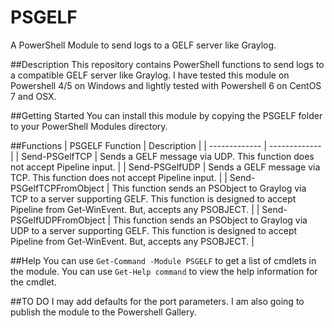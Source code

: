# PSGELF
A PowerShell Module to send logs to a GELF server like Graylog.

##Description
This repository contains PowerShell functions to send logs to a compatible GELF server like Graylog. I have tested this module on Powershell 4/5 on Windows and lightly tested with Powershell 6 on CentOS 7 and OSX.

##Getting Started
You can install this module by copying the PSGELF folder to your PowerShell Modules directory.

##Functions
|  PSGELF Function  |  Description  |
| ------------- | ------------- |
| Send-PSGelfTCP | Sends a GELF message via UDP. This function does not accept Pipeline input. |
| Send-PSGelfUDP | Sends a GELF message via TCP. This function does not accept Pipeline input. |
| Send-PSGelfTCPFromObject | This function sends an PSObject to Graylog via TCP to a server supporting GELF. This function is designed to accept Pipeline from Get-WinEvent. But, accepts any PSOBJECT. |
| Send-PSGelfUDPFromObject | This function sends an PSObject to Graylog via UDP to a server supporting GELF. This function is designed to accept Pipeline from Get-WinEvent. But, accepts any PSOBJECT. |

##Help
You can use `Get-Command -Module PSGELF` to get a list of cmdlets in the module.
You can use `Get-Help command` to view the help information for the cmdlet.

##TO DO
I may add defaults for the port parameters. I am also going to publish the module to the Powershell Gallery.
